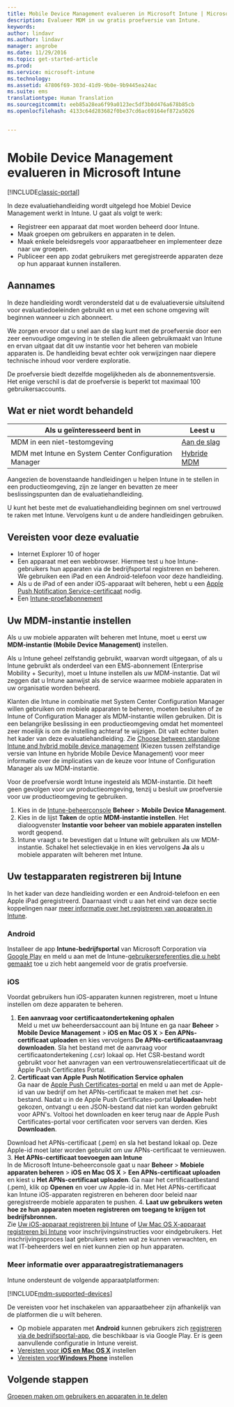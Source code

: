 ```yaml
---
title: Mobile Device Management evalueren in Microsoft Intune | Microsoft Docs
description: Evalueer MDM in uw gratis proefversie van Intune.
keywords: 
author: lindavr
ms.author: lindavr
manager: angrobe
ms.date: 11/29/2016
ms.topic: get-started-article
ms.prod: 
ms.service: microsoft-intune
ms.technology: 
ms.assetid: 47806f69-303d-41d9-9b0e-9b9445ea24ac
ms.suite: ems
translationtype: Human Translation
ms.sourcegitcommit: eeb85a28ea6f99a0123ec5df3b0d476a678b85cb
ms.openlocfilehash: 4133c64d283682f0be37cd6ac69164ef872a5026


---
```


# <a name="evaluate-mobile-device-management-in-microsoft-intune"></a>Mobile Device Management evalueren in Microsoft Intune

[!INCLUDE[classic-portal](../includes/classic-portal.md)]

In deze evaluatiehandleiding wordt uitgelegd hoe Mobiel Device Management werkt in Intune. U gaat als volgt te werk:
- Registreer een apparaat dat moet worden beheerd door Intune.
- Maak groepen om gebruikers en apparaten in te delen.
- Maak enkele beleidsregels voor apparaatbeheer en implementeer deze naar uw groepen.
- Publiceer een app zodat gebruikers met geregistreerde apparaten deze op hun apparaat kunnen installeren.
<!--- - Monitor the device? View a report of compliant devices?--->
<!--- - Remove the device from management--->

## <a name="assumptions"></a>Aannames
In deze handleiding wordt verondersteld dat u de evaluatieversie uitsluitend voor evaluatiedoeleinden gebruikt en u met een schone omgeving wilt beginnen wanneer u zich abonneert.

We zorgen ervoor dat u snel aan de slag kunt met de proefversie door een zeer eenvoudige omgeving in te stellen die alleen gebruikmaakt van Intune en ervan uitgaat dat dit uw instantie voor het beheren van mobiele apparaten is. De handleiding bevat echter ook verwijzingen naar diepere technische inhoud voor verdere exploratie.

De proefversie biedt dezelfde mogelijkheden als de abonnementsversie. Het enige verschil is dat de proefversie is beperkt tot maximaal 100 gebruikersaccounts.

## <a name="whats-not-covered"></a>Wat er niet wordt behandeld
|Als u geïnteresseerd bent in |Leest u |
|------------------------|----------|
|MDM in een niet-testomgeving | [Aan de slag](https://docs.microsoft.com/en-us/intune/get-started/start-with-a-paid-subscription-to-microsoft-intune) |
|MDM met Intune en System Center Configuration Manager | [Hybride MDM](https://docs.microsoft.com/en-us/sccm/mdm/understand/hybrid-mobile-device-management) |

Aangezien de bovenstaande handleidingen u helpen Intune in te stellen in een productieomgeving, zijn ze langer en bevatten ze meer beslissingspunten dan de evaluatiehandleiding.

U kunt het beste met de evaluatiehandleiding beginnen om snel vertrouwd te raken met Intune. Vervolgens kunt u de andere handleidingen gebruiken.

## <a name="prerequisites-for-this-evaluation"></a>Vereisten voor deze evaluatie
- Internet Explorer 10 of hoger
- Een apparaat met een webbrowser. Hiermee test u hoe Intune-gebruikers hun apparaten via de bedrijfsportal registreren en beheren. We gebruiken een iPad en een Android-telefoon voor deze handleiding.
- Als u de iPad of een ander iOS-apparaat wilt beheren, hebt u een [Apple Push Notification Service-certificaat](https://docs.microsoft.com/intune/deploy-use/set-up-ios-and-mac-management-with-microsoft-intune) nodig.
- Een [Intune-proefabonnement](sign-up-for-30-day-trial-microsoft-intune.md)

## <a name="set-your-mdm-authority"></a>Uw MDM-instantie instellen
Als u uw mobiele apparaten wilt beheren met Intune, moet u eerst uw **MDM-instantie (Mobile Device Management)** instellen.

Als u Intune geheel zelfstandig gebruikt, waarvan wordt uitgegaan, of als u Intune gebruikt als onderdeel van een EMS-abonnement (Enterprise Mobility + Security), moet u Intune instellen als uw MDM-instantie. Dat wil zeggen dat u Intune aanwijst als de service waarmee mobiele apparaten in uw organisatie worden beheerd.

Klanten die Intune in combinatie met System Center Configuration Manager willen gebruiken om mobiele apparaten te beheren, moeten besluiten of ze Intune of Configuration Manager als MDM-instantie willen gebruiken. Dit is een belangrijke beslissing in een productieomgeving omdat het momenteel zeer moeilijk is om de instelling achteraf te wijzigen. Dit valt echter buiten het kader van deze evaluatiehandleiding. Zie [Choose between standalone Intune and hybrid mobile device management](https://docs.microsoft.com/en-us/sccm/mdm/understand/choose-between-standalone-intune-and-hybrid-mobile-device-management) (Kiezen tussen zelfstandige versie van Intune en hybride Mobile Device Management) voor meer informatie over de implicaties van de keuze voor Intune of Configuration Manager als uw MDM-instantie.

Voor de proefversie wordt Intune ingesteld als MDM-instantie. Dit heeft geen gevolgen voor uw productieomgeving, tenzij u besluit uw proefversie voor uw productieomgeving te gebruiken.

1. Kies in de [Intune-beheerconsole](https://manage.microsoft.com/) **Beheer** &gt; **Mobile Device Management**.
2. Kies in de lijst **Taken** de optie **MDM-instantie instellen**. Het dialoogvenster **Instantie voor beheer van mobiele apparaten instellen** wordt geopend. <!---screen shot--->
3. Intune vraagt u te bevestigen dat u Intune wilt gebruiken als uw MDM-instantie. Schakel het selectievakje in en kies vervolgens **Ja** als u mobiele apparaten wilt beheren met Intune.

## <a name="enroll-your-test-devices-into-intune"></a>Uw testapparaten registreren bij Intune

In het kader van deze handleiding worden er een Android-telefoon en een Apple iPad geregistreerd. Daarnaast vindt u aan het eind van deze sectie koppelingen naar [meer informatie over het registreren van apparaten in Intune](#Learn-more-about-device-enrollment).
### <a name="android"></a>Android
Installeer de app **Intune-bedrijfsportal** van Microsoft Corporation via [Google Play](http://go.microsoft.com/fwlink/p/?LinkId=386612) en meld u aan met de Intune-[gebruikersreferenties die u hebt gemaakt](sign-up-for-30-day-trial-microsoft-intune.md#add-users) toe u zich hebt aangemeld voor de gratis proefversie.

### <a name="ios"></a>iOS
Voordat gebruikers hun iOS-apparaten kunnen registreren, moet u Intune instellen om deze apparaten te beheren.

1. **Een aanvraag voor certificaatondertekening ophalen**<br/>
Meld u met uw beheerdersaccount aan bij Intune en ga naar **Beheer** > **Mobile Device Management** > **iOS en Mac OS X** > **Een APNs-certificaat uploaden** en kies vervolgens **De APNs-certificaataanvraag downloaden**. Sla het bestand met de aanvraag voor certificaatondertekening (.csr) lokaal op. Het CSR-bestand wordt gebruikt voor het aanvragen van een vertrouwensrelatiecertificaat uit de Apple Push Certificates Portal. <!--- screen shot--->
2.  **Certificaat van Apple Push Notification Service ophalen**<BR/>
Ga naar de [Apple Push Certificates-portal](https://idmsa.apple.com/IDMSWebAuth/login?appIdKey=3fbfc9ad8dfedeb78be1d37f6458e72adc3160d1ad5b323a9e5c5eb2f8e7e3e2&rv=2) en meld u aan met de Apple-id van uw bedrijf om het APNs-certificaat te maken met het .csr-bestand. Nadat u in de Apple Push Certificates-portal **Uploaden** hebt gekozen, ontvangt u een JSON-bestand dat niet kan worden gebruikt voor APN's. Voltooi het downloaden en keer terug naar de Apple Push Certificates-portal voor certificaten voor servers van derden. Kies **Downloaden**.

 Download het APNs-certificaat (.pem) en sla het bestand lokaal op. Deze Apple-id moet later worden gebruikt om uw APNs-certificaat te vernieuwen.
3.  **Het APNs-certificaat toevoegen aan Intune**<BR/>
In de Microsoft Intune-beheerconsole gaat u naar **Beheer** > **Mobiele apparaten beheren** > **iOS en Mac OS X** > **Een APNs-certificaat uploaden** en kiest u **Het APNs-certificaat uploaden**. Ga naar het certificaatbestand (.pem), klik op **Openen** en voer uw Apple-id in. Met Het APNs-certificaat kan Intune iOS-apparaten registreren en beheren door beleid naar geregistreerde mobiele apparaten te pushen.
4.  **Laat uw gebruikers weten hoe ze hun apparaten moeten registreren om toegang te krijgen tot bedrijfsbronnen.**<br/>
Zie [Uw iOS-apparaat registreren bij Intune](https://docs.microsoft.com/en-us/Intune/enduser/enroll-your-device-in-intune-ios) of [Uw Mac OS X-apparaat registreren bij Intune](https://docs.microsoft.com/en-us/Intune/enduser/enroll-your-device-in-intune-mac-os-x) voor inschrijvingsinstructies voor eindgebruikers. Het inschrijvingsproces laat gebruikers weten wat ze kunnen verwachten, en wat IT-beheerders wel en niet kunnen zien op hun apparaten.


### <a name="learn-more-about-device-enrollment"></a>Meer informatie over apparaatregistratiemanagers

Intune ondersteunt de volgende apparaatplatformen:

[!INCLUDE[mdm-supported-devices](../includes/mdm-supported-devices.md)]

De vereisten voor het inschakelen van apparaatbeheer zijn afhankelijk van de platformen die u wilt beheren.
- Op mobiele apparaten met **Android** kunnen gebruikers zich [registreren via de bedrijfsportal-app](/intune/deploy-use/set-up-android-management-with-microsoft-intune), die beschikbaar is via Google Play. Er is geen aanvullende configuratie in Intune vereist.
- [Vereisten voor **iOS en Mac OS X**](/intune/deploy-use/set-up-ios-and-mac-management-with-microsoft-intune) instellen
- [Vereisten voor**Windows Phone**](/intune/deploy-use/set-up-windows-phone-management-with-microsoft-intune) instellen

<!--- ## Verify enrollment--->
<!--- START HERE

### iOS and Mac OS X
Install the **Microsoft Intune Company Portal** app from Microsoft Corporation available in the App Store and sign in with Intune user credentials added above. View **Enrolled devices** to add your device.



### Windows Phone 8.1
Users install the **Company Portal** app from Microsoft Corporation, available in the Windows Phone store, and sign in with the Intune user credentials added above.  View **Enrolled devices** to add your device.

## Install the previously deployed app
Open the Company Portal on the mobile device, choose **Apps**, and then install **Microsoft Skype**.--->



## <a name="next-steps"></a>Volgende stappen
[Groepen maken om gebruikers en apparaten in te delen](get-started-with-a-30-day-trial-of-microsoft-intune-step-3.md)



<!--HONumber=Jan17_HO1-->


